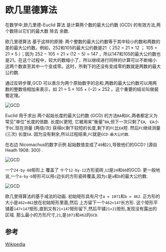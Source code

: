 
# 欧几里德算法

在数学中,欧几里德-Euclid 算法 是计算两个数的最大公约数 (GCD) 的有效方法,两个数除以它们的最大数 除去 余数. 

欧几里德算法 基于这样的原理: 两个整数的最大公约数等于其中较小的数和两数的差的最大公约数。例如，252和105的最大公约数是21（ 252 = 21 × 12 ； 105 = 21 × 5 ）；因为 252 − 105 = 21 × (12 − 5) = 147 ，所以147和105的最大公约数也是21。在这个过程中，较大的数缩小了，所以继续进行同样的计算可以不断缩小这两个数直至其中一个变成零。这时，所剩下的还没有变成零的数就是两数的最大公约数.

通过反转步骤,GCD 可以表示为两个原始数字的总和,两数的最大公约数可以用两数的整数倍相加来表示，如 21 = 5 × 105 + (−2) × 252 。这个重要的结论叫做裴蜀定理。

![GCD](https://upload.wikimedia.org/wikipedia/commons/3/37/Euclid%27s_algorithm_Book_VII_Proposition_2_3.png)

Euclid 用于求出 两个起始长度的最大公约数 (GCD) 的方法`BA`和`DC`,两者都定义为常见"单位"长度的倍数. 长度`DC`更短, 它被用来"衡量"`BA`,但下一次只剩了`EA`, ` EA`小于`DC`.现在测量 (两倍/次) 获得`DC`剩下较短的长度,剩下的`FC`比`EA`短. 然后`FC`继续测量 (三次) 长度`EA`. 因为没有剩余,所以过程结束,`FC`就是`GCD-最大公约数`. 

在右边 Nicomachus的数字示例 起始数值变成了`49`和`21`,导致他们的GCD`7` (源自Heath 1908: 300) . 

![GCD](https://upload.wikimedia.org/wikipedia/commons/7/74/24x60.svg)

一个`24-by-60`矩形上 覆盖了 十个`12-by-12`方形瓷砖,`12`是`24`和`60`的GCD. 更一般地说,一个`a-by-b`矩形可以用`c`边长的方形瓷砖覆盖,因为`c`是`a`和`b`的最大公约数. 

![GCD](https://upload.wikimedia.org/wikipedia/commons/1/1c/Euclidean_algorithm_1071_462.gif)

欧几里得算法的基于减法的动画. 初始矩形具有尺寸`a = 1071`和`b = 462`. 正方形的大小是`462×462`放在初始矩形里面,然后 上方留下一个`462×147`长方形. 这个矩形平铺着`147×147`矩形,直到又有`21×147`矩形留下,然后平铺`21×21`矩形,发现没有露出的区域. 那么最小的方形尺寸,`21`,是`1071`和`462`的`GCD`. 

## 参考

[Wikipedia](https://en.wikipedia.org/wiki/Euclidean_algorithm)
